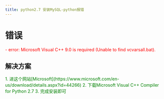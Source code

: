 ```yaml
---
title: python2.7 安装MySQL-python报错
---
```


# 错误
<font color=red>
- error: Microsoft Visual C++ 9.0 is required (Unable to find vcvarsall.bat).
</font>

## 解决方案
<font color=green>
1. 进这个网站[Microsoft](https://www.microsoft.com/en-us/download/details.aspx?id=44266)
2. 下载Microsoft Visual C++ Compiler for Python 2.7
3. 完成安装即可
</font>